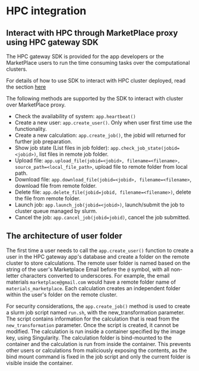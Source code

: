 # HPC integration

## Interact with HPC through MarketPlace proxy using HPC gateway SDK

The HPC gateway SDK is provided for the app developers or the MarketPlace users to run the time consuming tasks over the computational clusters.

For details of how to use SDK to interact with HPC cluster deployed, read the section [here](../jupyter/hpc-sdk.ipynb)

The following methods are supported by the SDK to interact with cluster over MarketPlace proxy.

- Check the availability of system: `app.heartbeat()`
- Create a new user: `app.create_user()`. Only when user first time use the functionality.
- Create a new calculation: `app.create_job()`, the jobid will returned for further job preparation.
- Show job state (List files in job folder): `app.check_job_state(jobid=<jobid>)`, list files in remote job folder.
- Upload file: `app.upload_file(jobid=<jobid>, filename=<filename>, source_path=<local_file_path>`, upload file to remote folder from local path.
- Download file: `app.download_file(jobid=<jobid>, filename=<filename>`, download file from remote folder.
- Delete file: `app.delete_file(jobid=jobid, filename=<filename>)`, delete the file from remote folder.
- Launch job: `app.launch_job(jobid=<jobid>)`, launch/submit the job to cluster queue managed by slurm.
- Cancel the job: `app.cancel_job(jobid=jobid)`, cancel the job submitted.

## The architecture of user folder

The first time a user needs to call the `app.create_user()` function to create a user in the HPC gateway app's database and create a folder on the remote cluster to store calculations.
The remote user folder is named based on the string of the user's Marketplace Email before the `@` symbol, with all non-letter characters converted to underscores.
For example, the email materials `marketplace@gmail.com` would have a remote folder name of `materials_marketplace`.
Each calculation creates an independent folder within the user's folder on the remote cluster.

For security considerations, the `app.create_job()` method is used to create a slurm job script named `run.sh`, with the new_transformation parameter.
The script contains information for the calculation that is read from the `new_transformation` parameter.
Once the script is created, it cannot be modified.
The calculation is run inside a container specified by the image key, using Singularity.
The calculation folder is bind-mounted to the container and the calculation is run from inside the container.
This prevents other users or calculations from maliciously exposing the contents, as the bind mount command is fixed in the job script and only the current folder is visible inside the container.
